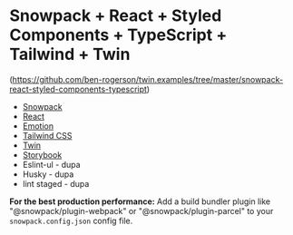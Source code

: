 # Snowpack + React + Styled Components + TypeScript + Tailwind + Twin 
(https://github.com/ben-rogerson/twin.examples/tree/master/snowpack-react-styled-components-typescript)

- [Snowpack](https://www.snowpack.dev/)
- [React](https://reactjs.org/)
- [Emotion](https://emotion.sh/docs/introduction)
- [Tailwind CSS](https://tailwindcss.com/)
- [Twin](https://github.com/ben-rogerson/twin.macro)
- [Storybook](https://storybook.js.org/docs/react/get-started/introduction) 
- Eslint-ul - dupa
- Husky - dupa
- lint staged - dupa

**For the best production performance:** Add a build bundler plugin like "@snowpack/plugin-webpack" or "@snowpack/plugin-parcel" to your `snowpack.config.json` config file.
